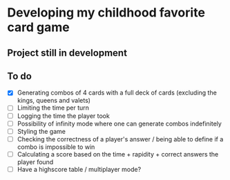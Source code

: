 # Developing my childhood favorite card game

## Project still in development

## To do

- [x] Generating combos of 4 cards with a full deck of cards (excluding the kings, queens and valets)
- [ ] Limiting the time per turn
- [ ] Logging the time the player took
- [ ] Possibility of infinity mode where one can generate combos indefinitely
- [ ] Styling the game
- [ ] Checking the correctness of a player's answer / being able to define if a combo is impossible to win
- [ ] Calculating a score based on the time + rapidity + correct answers the player found
- [ ] Have a highscore table / multiplayer mode?
